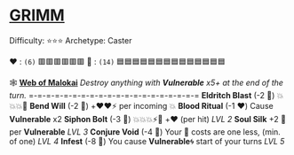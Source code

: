 # [**__GRIMM__**](<https://www.youtube.com/watch?v=Xnc4wSuKvuo>) 
Difficulty: ⭐⭐⭐
Archetype: Caster

:heart: : `(6)`   :red_square::red_square::red_square::red_square::red_square::red_square:
:large_blue_diamond: : `(14)` :blue_square::blue_square::blue_square::blue_square::blue_square::blue_square::blue_square::blue_square::blue_square::blue_square::blue_square::blue_square::blue_square::blue_square:

 :spider_web:  [**Web of Malokai**](https://media.discordapp.net/attachments/1056365502101979146/1168052056125354015/grimm.jpg?ex=65505c3f&is=653de73f&hm=7b578c3be9fc3a35e29719a0bf95b2acbd8be7337f9e5d996d46e4b7fcb2d283&=&width=673&height=673) 
*Destroy anything with __Vulnerable__ x5+ at the end of the turn.*
=-=-=-=-=-=-=-=-=-=-=-=-=-=-=-=-=-=-=-=
**Eldritch Blast** (-2 :large_blue_diamond:) :boom::boom::boom::no_entry_sign:
**Bend Will** (-2 :large_blue_diamond:) +:heart::heart::zap: per incoming 💥
**Blood Ritual** (-1 :heart:) Cause __Vulnerable__ x2
**Siphon Bolt** (-3 :large_blue_diamond:) :boom::boom::boom::zap::twisted_rightwards_arrows: +:heart: (per hit) *LVL 2*
**Soul Silk** +2 :large_blue_diamond: per __Vulnerable__ *LVL 3*
**Conjure Void** (-4 :large_blue_diamond:) Your :large_blue_diamond: costs are one less, (min. of one) *LVL 4*
**Infest** (-8 :large_blue_diamond:) You cause __Vulnerable__:cyclone: start of your turns *LVL 5*
